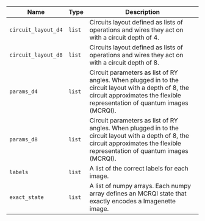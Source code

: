 |Name|Type|Description|
|-|-|-|
|`circuit_layout_d4`|`list`|Circuits layout defined as lists of operations and wires they act on with a circuit depth of 4.|
|`circuit_layout_d8`|`list`|Circuits layout defined as lists of operations and wires they act on with a circuit depth of 8.|
|`params_d4`|`list`|Circuit parameters as list of RY angles. When plugged in to the circuit layout with a depth of 8, the circuit approximates the flexible representation of quantum images (MCRQI).|
|`params_d8`|`list`|Circuit parameters as list of RY angles. When plugged in to the circuit layout with a depth of 8, the circuit approximates the flexible representation of quantum images (MCRQI).|
|`labels`|`list`|A list of the correct labels for each image.|
|`exact_state`|`list`|A list of numpy arrays. Each numpy array defines an MCRQI state that exactly encodes a Imagenette image.|